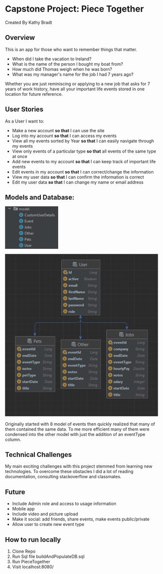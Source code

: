 # Capstone Project: Piece Together

Created By Kathy Bradt

## Overview

This is an app for those who want to remember things that matter.
- When did I take the vacation to Ireland?
- What is the name of the person I bought my boat from?
- How much did Thomas weigh when he was born?
- What was my manager's name for the job I had 7 years ago?
  
Whether you are just reminiscing or applying to a new job that asks for 7 years of work history, have all your important life events stored in one location for future reference.

## User Stories

As a User I want to:  
- Make a new account **so that** I can use the site
- Log into my account **so that** I can access my events
- View all my events sorted by Year **so that** I can easily navigate through my events
- View only events of a particular type  **so that** all events of the same type at once
- Add new events to my account **so that** I can keep track of important life events
- Edit events in my account **so that** I can correct/change the information
- View my user data **so that** I can confirm the information is correct
- Edit my user data **so that** I can change my name or email address

## Models and Database:

![Models](/src/main/resources/static/images/models.png)

![ERD](/src/main/resources/static/images/ERD.png)

Originally started with 8 model of events then quickly realized that many of them contained the same data. To me more efficient many of them were condensed into the other model with just the addition of an eventType column.

## Technical Challenges

My main exciting challenges with this project stemmed from learning new technologies.  To overcome these obstacles I did a lot of reading documentation, consulting stackoverflow and classmates. 

## Future

- Include Admin role and access to usage information
- Mobile app
- Include video and picture upload
- Make it social: add friends, share events, make events public/private
- Allow user to create new event type

## How to run locally

1. Clone Repo
2. Run Sql file buildAndPopulateDB.sql
3. Run PieceTogether
4. Visit localhost:8080/